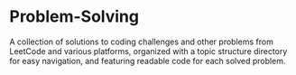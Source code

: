 # Problem-Solving
A collection of solutions to coding challenges and other problems from LeetCode and various platforms, organized with a topic structure directory for easy navigation, and featuring readable code for each solved problem.